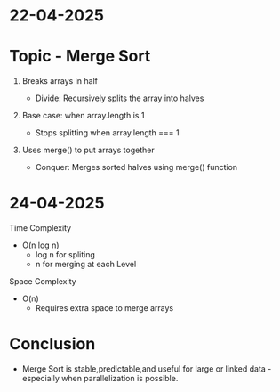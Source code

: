 # 22-04-2025

# Topic - Merge Sort

1. Breaks arrays in half

   - Divide: Recursively splits the array into halves

2. Base case: when array.length is 1

   - Stops splitting when array.length === 1

3. Uses merge() to put arrays together
   - Conquer: Merges sorted halves using merge() function

# 24-04-2025

<!-- Space Complexity  -->

Time Complexity

- O(n log n)
  - log n for spliting
  - n for merging at each Level

Space Complexity

- O(n)
  - Requires extra space to merge arrays

# Conclusion

- Merge Sort is stable,predictable,and useful for large or linked data - especially when parallelization is possible.
